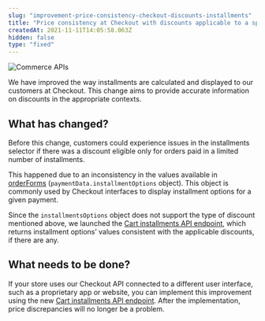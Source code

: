 ```yaml
---
slug: "improvement-price-consistency-checkout-discounts-installments"
title: "Price consistency at Checkout with discounts applicable to a specific number of installments"
createdAt: 2021-11-11T14:05:58.063Z
hidden: false
type: "fixed"
---
```


![Commerce APIs](https://cdn.jsdelivr.net/gh/vtexdocs/dev-portal-content@main/images/improvement-price-consistency-checkout-discounts-installments-0.png)

We have improved the way installments are calculated and displayed to our customers at Checkout. This change aims to provide accurate information on discounts in the appropriate contexts.

## What has changed?

Before this change, customers could experience issues in the installments selector if there was a discount eligible only for orders paid in a limited number of installments.

This happened due to an inconsistency in the values available in [orderForms](https://developers.vtex.com/docs/guides/orderform-fields#paymentdata) (`paymentData.installmentOptions` object). This object is commonly used by Checkout interfaces to display installment options for a given payment.

Since the `installmentsOptions` object does not support the type of discount mentioned above, we launched the [Cart installments API endpoint](https://developers.vtex.com/docs/api-reference/checkout-api#get-/api/checkout/pub/orderForm/-orderFormId-/installments), which returns installment options’ values consistent with the applicable discounts, if there are any.

## What needs to be done?

If your store uses our Checkout API connected to a different user interface, such as a proprietary app or website, you can implement this improvement using the new [Cart installments API endpoint](https://developers.vtex.com/docs/api-reference/checkout-api#get-/api/checkout/pub/orderForm/-orderFormId-/installments). After the implementation, price discrepancies will no longer be a problem.
